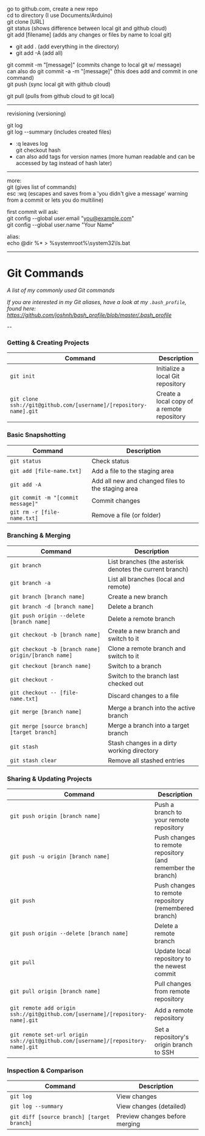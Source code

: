 go to github.com, create a new repo  
cd to directory (I use Documents/Arduino)  
git clone [URL]  
git status (shows difference between local git and github cloud)  
git add [filename] (adds any changes or files by name to lcoal git)  
 - git add . (add everything in the directory)  
 - git add -A (add all)  
 
git commit -m "[message]" (commits change to local git w/ message)  
can also do git commit -a -m "[message]" (this does add and commit in one command)  
git push (sync local git with github cloud)  

git pull (pulls from github cloud to git local)  

----
revisioning (versioning)

git log  
git log --summary (includes created files)  
 - :q leaves log  
git checkout hash
 - can also add tags for version names (more human readable and can be accessed by tag instead of hash later)
----

more: </br>
git (gives list of commands) </br>
esc :wq (escapes and saves from a 'you didn't give a message' warning from a commit or lets you do multiline) </br>

first commit will ask: </br>
git config --global user.email "you@example.com" </br>
git config --global user.name "Your Name" </br>

alias: </br>
echo @dir %* > %systemroot%\system32\ls.bat </br>

----

Git Commands
============

_A list of my commonly used Git commands_

*If you are interested in my Git aliases, have a look at my `.bash_profile`, found here: https://github.com/joshnh/bash_profile/blob/master/.bash_profile*

--

### Getting & Creating Projects

| Command | Description |
| ------- | ----------- |
| `git init` | Initialize a local Git repository |
| `git clone ssh://git@github.com/[username]/[repository-name].git` | Create a local copy of a remote repository |

### Basic Snapshotting

| Command | Description |
| ------- | ----------- |
| `git status` | Check status |
| `git add [file-name.txt]` | Add a file to the staging area |
| `git add -A` | Add all new and changed files to the staging area |
| `git commit -m "[commit message]"` | Commit changes |
| `git rm -r [file-name.txt]` | Remove a file (or folder) |

### Branching & Merging

| Command | Description |
| ------- | ----------- |
| `git branch` | List branches (the asterisk denotes the current branch) |
| `git branch -a` | List all branches (local and remote) |
| `git branch [branch name]` | Create a new branch |
| `git branch -d [branch name]` | Delete a branch |
| `git push origin --delete [branch name]` | Delete a remote branch |
| `git checkout -b [branch name]` | Create a new branch and switch to it |
| `git checkout -b [branch name] origin/[branch name]` | Clone a remote branch and switch to it |
| `git checkout [branch name]` | Switch to a branch |
| `git checkout -` | Switch to the branch last checked out |
| `git checkout -- [file-name.txt]` | Discard changes to a file |
| `git merge [branch name]` | Merge a branch into the active branch |
| `git merge [source branch] [target branch]` | Merge a branch into a target branch |
| `git stash` | Stash changes in a dirty working directory |
| `git stash clear` | Remove all stashed entries |

### Sharing & Updating Projects

| Command | Description |
| ------- | ----------- |
| `git push origin [branch name]` | Push a branch to your remote repository |
| `git push -u origin [branch name]` | Push changes to remote repository (and remember the branch) |
| `git push` | Push changes to remote repository (remembered branch) |
| `git push origin --delete [branch name]` | Delete a remote branch |
| `git pull` | Update local repository to the newest commit |
| `git pull origin [branch name]` | Pull changes from remote repository |
| `git remote add origin ssh://git@github.com/[username]/[repository-name].git` | Add a remote repository |
| `git remote set-url origin ssh://git@github.com/[username]/[repository-name].git` | Set a repository's origin branch to SSH |

### Inspection & Comparison

| Command | Description |
| ------- | ----------- |
| `git log` | View changes |
| `git log --summary` | View changes (detailed) |
| `git diff [source branch] [target branch]` | Preview changes before merging |

